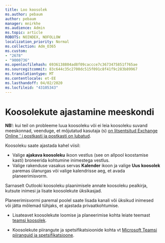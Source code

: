 ```yaml
---
title: Loo koosolek
ms.author: pebaum
author: pebaum
manager: mnirkhe
ms.audience: Admin
ms.topic: article
ROBOTS: NOINDEX, NOFOLLOW
localization_priority: Normal
ms.collection: Adm_O365
ms.custom:
- "2678"
- "9000736"
ms.openlocfilehash: 6936138804ad8f09caccce7c3673475851f765ae
ms.sourcegitcommit: 83c644c35c2700dc515f091c8f41f9c283b89967
ms.translationtype: MT
ms.contentlocale: et-EE
ms.lasthandoff: 04/02/2020
ms.locfileid: "43105343"
---
```

# <a name="schedule-a-meeting-in-teams"></a>Koosolekute ajastamine meeskondi

**NB**!: kui teil on probleeme luua koosoleku või ei leia koosoleku suvand meeskonnad, veenduge, et mõjutatud kasutaja (s) [on litsentsitud Exchange Online ' i postkasti ja postkasti on lubatud](https://docs.microsoft.com/exchange/recipients-in-exchange-online/create-user-mailboxes).

Koosoleku saate ajastada kahel viisil: 

- Valige **ajakava koosoleku** ikoon vestlus (see on allpool koostamise kasti) broneerida kohtumine inimestega vestlus.
- Valige rakenduse vasakus servas **Kalender** ikoon ja valige **Uus koosolek** paremas ülanurgas või valige kalendrisse aeg, et avada planeerimisvorm.

Sarnaselt Outlooki koosoleku plaanimisele annate koosoleku pealkirja, kutsute inimesi ja lisate koosolekute üksikasjad.

Planeerimisvormi paremal poolel saate lisada kanali või üksikud inimesed või jätta mõlemad tühjaks, et ajastada privaatkohtumise.

- Lisateavet koosolekute loomise ja planeerimise kohta leiate teemast [teamsi koosolek](https://support.office.com/article/Schedule-a-meeting-in-Teams-943507a9-8583-4c58-b5d2-8ec8265e04e5).

- Koosolekute piirangute ja spetsifikatsioonide kohta vt [Microsoft Teamsi piiranguid ja spetsifikatsioone](https://docs.microsoft.com/microsoftteams/limits-specifications-teams#meetings-and-calls).
